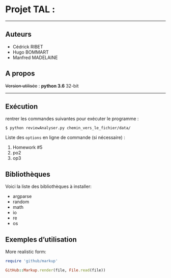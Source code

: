 # Projet TAL : 

-----

## Auteurs
* Cédrick RIBET
* Hugo BOMMART
* Manfred MADELAINE

## A propos
~~Version utilisée~~ : **python 3.6** 32-bit

-----

## Exécution
rentrer les commandes suivantes pour exécuter le programme :
```
$ python reviewAnalyser.py chemin_vers_le_fichier/data/
```
Liste des `options` en ligne de commande (si nécessaire) : 
1. Homework #5
2. po2
1. op3

## Bibliothèques 
Voici la liste des bibliothèques à installer:
* argparse
* random
* math
* io
* re
* os

## Exemples d’utilisation

More realistic form:

```ruby
require 'github/markup'

GitHub::Markup.render(file, File.read(file))
```
